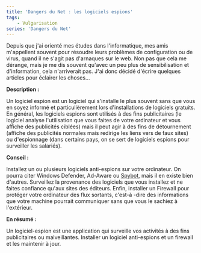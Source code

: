 ```yaml
---
title: 'Dangers du Net : les logiciels espions'
tags:
    - Vulgarisation
series: 'Dangers du Net'
---
```


Depuis que j'ai orienté mes études dans l'informatique, mes amis m'appellent
souvent pour résoudre leurs problèmes de configuration ou de virus, quand il ne
s'agit pas d'arnaques sur le web. Non pas que cela me dérange, mais je me dis
souvent qu'avec un peu plus de sensibilisation et d'information, cela
n'arriverait pas. J'ai donc décidé d'écrire quelques articles pour éclairer les
choses…

<!-- more -->

**Description :**

Un logiciel espion est un logiciel qui s'installe le plus souvent sans que vous
en soyez informé et particulièrement lors d'installations de logiciels gratuits.
En général, les logiciels espions sont utilisés à des fins publicitaires (le
logiciel analyse l'utilisation que vous faites de votre ordinateur et vous
affiche des publicités ciblées) mais il peut agir à des fins de détournement
(affiche des publicités normales mais redirige les liens vers de faux sites) ou
d'espionnage (dans certains pays, on se sert de logiciels espions pour
surveiller les salariés).

**Conseil :**

Installez un ou plusieurs logiciels anti-espions sur votre ordinateur. On pourra
citer Windows Defender, Ad-Aware ou [Spybot](http://www.safer-networking.org/),
mais il en existe bien d'autres. Surveillez la provenance des logiciels que vous
installez et ne faites confiance qu'aux sites des éditeurs. Enfin, installer un
Firewall pour protéger votre ordinateur des flux sortants, c'est-à -dire des
informations que votre machine pourrait communiquer sans que vous le sachiez à
l'extérieur.

**En résumé :**

Un logiciel-espion est une application qui surveille vos activités à des fins
publicitaires ou malveillantes. Installer un logiciel anti-espions et un
firewall et les maintenir à jour.
